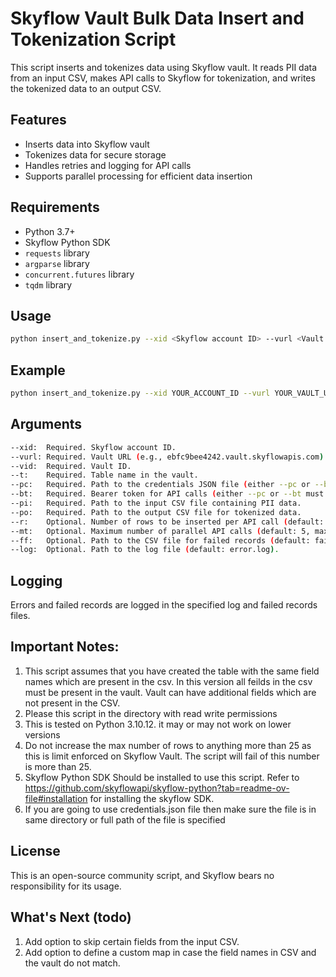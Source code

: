 # Skyflow Vault Bulk Data Insert and Tokenization Script

This script inserts and tokenizes data using Skyflow vault. It reads PII data from an input CSV, makes API calls to Skyflow for tokenization, and writes the tokenized data to an output CSV.

## Features

- Inserts data into Skyflow vault
- Tokenizes data for secure storage
- Handles retries and logging for API calls
- Supports parallel processing for efficient data insertion

## Requirements

- Python 3.7+
- Skyflow Python SDK
- `requests` library
- `argparse` library
- `concurrent.futures` library
- `tqdm` library


## Usage

```sh
python insert_and_tokenize.py --xid <Skyflow account ID> --vurl <Vault URL> --vid <Vault ID> --t <Table name> --pc <Path to credentials JSON> --pi <Path to input CSV> --po <Path to output CSV>
```

## Example
```sh
python insert_and_tokenize.py --xid YOUR_ACCOUNT_ID --vurl YOUR_VAULT_URL --vid YOUR_VAULT_ID --t YOUR_TABLE_NAME --pc path/to/credentials.json --pi path/to/input.csv --po path/to/output.csv
```
## Arguments

 ```sh
--xid:  Required. Skyflow account ID.
--vurl: Required. Vault URL (e.g., ebfc9bee4242.vault.skyflowapis.com).
--vid:  Required. Vault ID.
--t:    Required. Table name in the vault.
--pc:   Required. Path to the credentials JSON file (either --pc or --bt must be specified).
--bt:   Required. Bearer token for API calls (either --pc or --bt must be specified).
--pi:   Required. Path to the input CSV file containing PII data.
--po:   Required. Path to the output CSV file for tokenized data.
--r:    Optional. Number of rows to be inserted per API call (default: 25).
--mt:   Optional. Maximum number of parallel API calls (default: 5, max: 7).
--ff:   Optional. Path to the CSV file for failed records (default: failed_records.csv).
--log:  Optional. Path to the log file (default: error.log).
```

## Logging

Errors and failed records are logged in the specified log and failed records files.

## Important Notes:

1. This script assumes that you have created the table with the same field names which are present in the csv. In this version all feilds in the csv must be present in the vault. Vault can have additional fields which are not present in the CSV.
2. Please this script in the directory with read write permissions
2. This is tested on Python 3.10.12. it may or may not work on lower versions
3. Do not increase the max number of rows to anything more than 25 as this is limit enforced on Skyflow Vault. The script will fail of this number is more than 25.
4. Skyflow Python SDK Should be installed to use this script. Refer to https://github.com/skyflowapi/skyflow-python?tab=readme-ov-file#installation for installing the skyflow SDK.
5. If you are going to use credentials.json file then make sure the file is in same directory or full path of the file is specified

## License

This is an open-source community script, and Skyflow bears no responsibility for its usage.

## What's Next (todo)

1. Add option to skip certain fields from the input CSV.
2. Add option to define a custom map in case the field names in CSV and the vault do not match.
